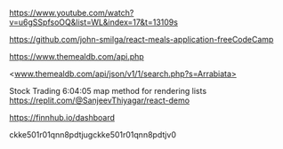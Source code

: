 <https://www.youtube.com/watch?v=u6gSSpfsoOQ&list=WL&index=17&t=13109s>

<https://github.com/john-smilga/react-meals-application-freeCodeCamp>

<https://www.themealdb.com/api.php>

<www.themealdb.com/api/json/v1/1/search.php?s=Arrabiata>

Stock Trading
6:04:05
map method for rendering lists
<https://replit.com/@SanjeevThiyagar/react-demo>

<https://finnhub.io/dashboard>

ckke501r01qnn8pdtjugckke501r01qnn8pdtjv0
